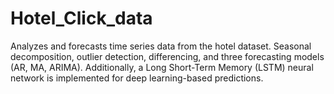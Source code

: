 # Hotel_Click_data

Analyzes and forecasts time series data from the hotel dataset. 
Seasonal decomposition, outlier detection, differencing, and three forecasting models (AR, MA, ARIMA). Additionally, a Long Short-Term Memory (LSTM) neural network is implemented for deep learning-based predictions. 
